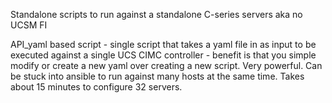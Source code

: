 Standalone scripts to run against a standalone C-series servers
	aka no UCSM FI

API_yaml based script
	- single script that takes a yaml file in as input to be 
	executed against a single UCS CIMC controller
	- benefit is that you simple modify or create a new yaml
	over creating a new script. Very powerful. Can be stuck 
	into ansible to run against many hosts at the same time.
	Takes about 15 minutes to configure 32 servers.
